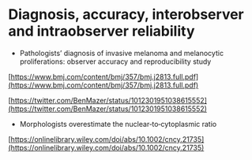 # Diagnosis, accuracy, interobserver and intraobserver reliability

* Pathologists’ diagnosis of invasive melanoma and melanocytic proliferations: observer accuracy and reproducibility study

[https://www.bmj.com/content/bmj/357/bmj.j2813.full.pdf](https://www.bmj.com/content/bmj/357/bmj.j2813.full.pdf)

[https://twitter.com/BenMazer/status/1012301951038615552](https://twitter.com/BenMazer/status/1012301951038615552)

* Morphologists overestimate the nuclear‐to‐cytoplasmic ratio

[https://onlinelibrary.wiley.com/doi/abs/10.1002/cncy.21735](https://onlinelibrary.wiley.com/doi/abs/10.1002/cncy.21735)

